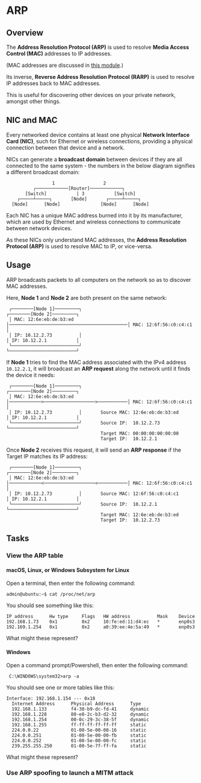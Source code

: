 # ARP

## Overview
The **Address Resolution Protocol (ARP)** is used to resolve **Media Access Control (MAC)** addresses to IP addresses.

(MAC addresses are discussed in [this module](https://github.com/bob-crutchley/courseware/tree/master/topics/networking/modules/mac-address/).)

Its inverse, **Reverse Address Resolution Protocol (RARP)** is used to resolve IP addresses back to MAC addresses.

This is useful for discovering other devices on your private network, amongst other things.

## NIC and MAC
Every networked device contains at least one physical **Network Interface Card (NIC)**, such for Ethernet or wireless connections, providing a physical connection between that device and a network.

NICs can generate a **broadcast domain** between devices if they are all connected to the same system - the numbers in the below diagram signifies a different broadcast domain:

```text
                 1                  2
          ┌────────────[Router]────────────┐
       [Switch]           | 3           [Switch]
    ┌─────┴─────┐       [Node]       ┌─────┴─────┐
  [Node]      [Node]               [Node]      [Node]
```

Each NIC has a unique MAC address burned into it by its manufacturer, which are used by Ethernet and wireless connections to communicate between network devices.

As these NICs only understand MAC addresses, the **Address Resolution Protocol (ARP)** is used to resolve MAC to IP, or vice-versa.

## Usage
ARP broadcasts packets to all computers on the network so as to discover MAC addresses.

Here, **Node 1** and **Node 2** are both present on the same network:

```text
 ┌────────[Node 1]─────────┐						        			┌────────[Node 2]─────────┐
 │ MAC: 12:6e:eb:de:b3:ed  │────────────────────────────────────────────│ MAC: 12:6f:56:c0:c4:c1  │
 │ IP: 10.12.2.73          │											│ IP: 10.12.2.1           │
 └─────────────────────────┘							        		└─────────────────────────┘
```

If **Node 1** tries to find the MAC address associated with the IPv4 address `10.12.2.1`, it will broadcast an **ARP request** along the network until it finds the device it needs:

```text
 ┌────────[Node 1]─────────┐											┌────────[Node 2]─────────┐
 │ MAC: 12:6e:eb:de:b3:ed  │────────────>───────────────────>───────────│ MAC: 12:6f:56:c0:c4:c1  │
 │ IP: 10.12.2.73          │	   Source MAC: 12:6e:eb:de:b3:ed		│ IP: 10.12.2.1           │
 └─────────────────────────┘	   Source IP:  10.12.2.73  	       		└─────────────────────────┘
								   Target MAC: 00:00:00:00:00:00
								   Target IP:  10.12.2.1
```

Once **Node 2** receives this request, it will send an **ARP response** if the Target IP matches its IP address:

```text
 ┌────────[Node 1]─────────┐									  		┌────────[Node 2]─────────┐
 │ MAC: 12:6e:eb:de:b3:ed  │────────────<───────────────────<───────────│ MAC: 12:6f:56:c0:c4:c1  │
 │ IP: 10.12.2.73          │	   Source MAC: 12:6f:56:c0:c4:c1		│ IP: 10.12.2.1           │
 └─────────────────────────┘	   Source IP:  10.12.2.1	   	   		└─────────────────────────┘
								   Target MAC: 12:6e:eb:de:b3:ed
								   Target IP:  10.12.2.73
```

## Tasks
### View the ARP table
#### macOS, Linux, or Windows Subsystem for Linux
Open a terminal, then enter the following command:
```text
admin@ubuntu:~$ cat /proc/net/arp
```
You should see something like this:

```text
IP address		Hw type		Flags	HW address			Mask	Device
192.168.1.73	0x1			0x2		10:fe:ed:11:d4:ec	*		enp0s3
192.169.1.254	0x1			0x2		a0:39:ee:4e:5a:49	*		enp0s3
```
What might these represent?

#### Windows
Open a command prompt/Powershell, then enter the following command:
```text
 C:\WINDOWS\system32>arp -a
```
You should see one or more tables like this:
```text
Interface: 192.168.1.154 --- 0x18
  Internet Address      Physical Address      Type
  192.168.1.133         f4-30-b9-dc-fd-41     dynamic
  192.168.1.228         80-e8-2c-b3-d2-32     dynamic
  192.168.1.254         00-0c-29-3c-38-5f     dynamic
  192.168.1.255         ff-ff-ff-ff-ff-ff     static
  224.0.0.22            01-00-5e-00-00-16     static
  224.0.0.251           01-00-5e-00-00-fb     static
  224.0.0.252           01-00-5e-00-00-fc     static
  239.255.255.250       01-00-5e-7f-ff-fa     static
```
What might these represent?

### Use ARP spoofing to launch a MITM attack
<!--SPOOFING TASK NEEDED HERE:

This module would serve as a practical implementation for understanding how the ARP works.

Which targets to select (victim device for target 1 and default gateway for target 2)
How to select which victim device
How to find out the default gateway
What to look for in Wireshark (HTTP requests mainly)
Ettercap can be used to start the MITM attack, then Wireshark can be used to analyse the packets of the targeted devices.
Note that the target device must of course be on the same network.
I also ran into issues when trying this if the target device is on Wifi when the machine I'm using is on Ethernet and vice versa.

-->
